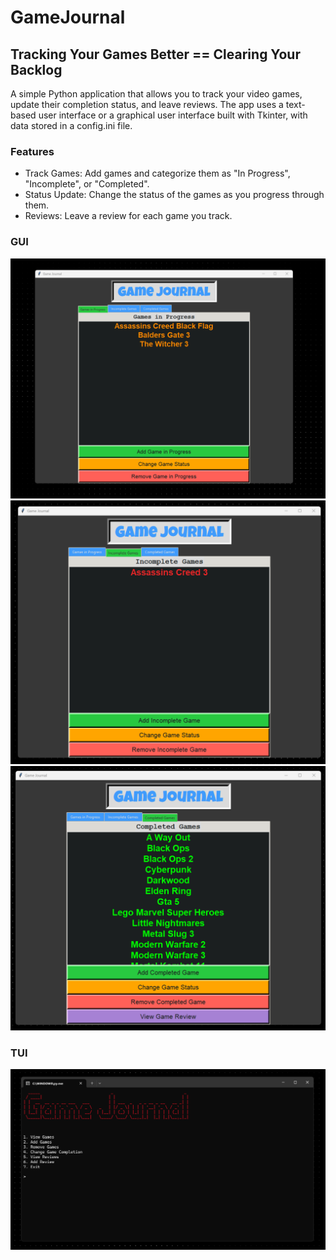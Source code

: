 # GameJournal
## Tracking Your Games Better == Clearing Your Backlog
A simple Python application that allows you to track your video games, update their completion status, and leave reviews. The app uses a text-based user interface or a graphical user interface built with Tkinter, with data stored in a config.ini file.

### Features
- Track Games: Add games and categorize them as "In Progress", "Incomplete", or "Completed".
- Status Update: Change the status of the games as you progress through them.
- Reviews: Leave a review for each game you track.

### GUI
![Games In Progress](README_imgs/inprogress.png)
![Games Incomplete](README_imgs/incomplete.png)
![Games Completed](README_imgs/completed.png)

### TUI
![Text Interface](README_imgs/TUI.png)

